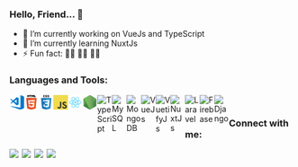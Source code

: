 ### Hello, Friend... 👋

- 🔭 I’m currently working on VueJs and TypeScript
- 🌱 I’m currently learning NuxtJs
- ⚡ Fun fact: 👨‍💻 👨‍💻 👨‍💻


### Languages and Tools:

[<img align="left" alt="Visual Studio Code" width="26px" src="https://raw.githubusercontent.com/github/explore/80688e429a7d4ef2fca1e82350fe8e3517d3494d/topics/visual-studio-code/visual-studio-code.png" />](https://code.visualstudio.com/)
<img align="left" alt="HTML5" width="26px" src="https://raw.githubusercontent.com/github/explore/80688e429a7d4ef2fca1e82350fe8e3517d3494d/topics/html/html.png" />
<img align="left" alt="CSS3" width="26px" src="https://raw.githubusercontent.com/github/explore/80688e429a7d4ef2fca1e82350fe8e3517d3494d/topics/css/css.png" />
<img align="left" alt="JavaScript" width="26px" src="https://raw.githubusercontent.com/github/explore/80688e429a7d4ef2fca1e82350fe8e3517d3494d/topics/javascript/javascript.png" />
[<img align="left" alt="React" width="26px" src="https://raw.githubusercontent.com/github/explore/80688e429a7d4ef2fca1e82350fe8e3517d3494d/topics/react/react.png" />](https://reactjs.org/)
[<img align="left" alt="Node.js" width="26px" src="https://raw.githubusercontent.com/github/explore/80688e429a7d4ef2fca1e82350fe8e3517d3494d/topics/nodejs/nodejs.png" />](https://nodejs.org/en/)
[<img align="left" alt="TypeScript" width="26px" src="https://www.typescriptlang.org/favicon-32x32.png?v=8944a05a8b601855de116c8a56d3b3ae" />](https://www.typescriptlang.org/)
[<img align="left" alt="MySQL" width="26px" src="https://labs.mysql.com/common/themes/sakila/favicon.ico" />](https://www.mysql.com/)
[<img align="left" alt="MongoDB" width="26px" src="https://www.mongodb.com/assets/images/global/favicon.ico" />](https://www.mongodb.com/)
[<img align="left" alt="VueJs" width="26px" src="https://vuejs.org/images/icons/favicon-32x32.png" />](https://vuejs.org/)
[<img align="left" alt="VuetifyJs" width="26px" src="https://vuetifyjs.com/favicon.ico" />](https://vuetifyjs.com/en/)
[<img align="left" alt="NuxtJs" width="26px" src="https://nuxtjs.org/favicon.ico" />](https://nuxtjs.org/)
[<img align="left" alt="Laravel" width="26px" src="https://laravel.com/img/favicon/favicon-32x32.png" />](https://laravel.com/)
[<img align="left" alt="Firebase" width="26px" src="https://www.gstatic.com/devrel-devsite/prod/vf7e3a995d426e05d42b78fc7d21a14329a91016dc065dc22c480cc8f443ef33e/firebase/images/favicon.png" />](https://firebase.google.com/)
[<img align="left" alt="Django" width="26px" src="https://static.djangoproject.com/img/favicon.6dbf28c0650e.ico" />](https://www.djangoproject.com/)

<br/>


### Connect with me:

[<img align="left" width="22px" src="https://static-exp3.licdn.com/sc/h/al2o9zrvru7aqj8e1x2rzsrca" />](https://www.linkedin.com/in/sujith-d/)
[<img align="left" width="22px" src="https://www.instagram.com/static/images/ico/favicon-192.png/68d99ba29cc8.png" />](https://www.instagram.com/thealoneprogrammer/)
[<img align="left" width="22px" src="https://static.xx.fbcdn.net/rsrc.php/yD/r/d4ZIVX-5C-b.ico" />](https://www.facebook.com/sujith.kulal.31)
[<img align="left" width="22px" src="https://ssl.gstatic.com/ui/v1/icons/mail/rfr/gmail.ico" />](https://mail.google.com/mail/u/0/?view=cm&fs=1&to=thealoneprogrammer@gmail.com&tf=1)
